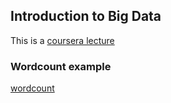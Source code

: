 ## Introduction to Big Data
This is a [coursera lecture](https://www.coursera.org/learn/intro-to-big-data)

### Wordcount example
[wordcount](wordcount.md)
